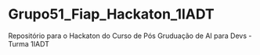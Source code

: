 # Grupo51_Fiap_Hackaton_1IADT
Repositório para o Hackaton  do Curso de Pós Gruduação  de AI para Devs - Turma 1IADT
